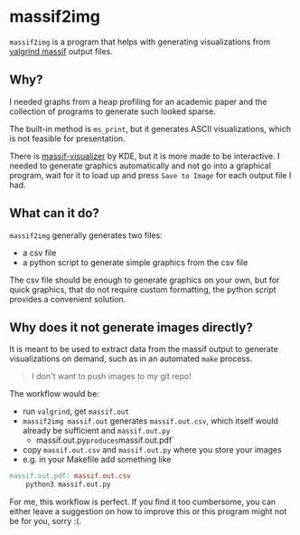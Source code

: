 # massif2img

`massif2img` is a program that helps with generating visualizations from [valgrind massif](https://valgrind.org/docs/manual/ms-manual.html) output files.

## Why?

I needed graphs from a heap profiling for an academic paper and the collection of programs to generate such looked sparse.

The built-in method is `ms_print`, but it generates ASCII visualizations, which is not feasible for presentation.

There is [massif-visualizer](https://github.com/KDE/massif-visualizer) by KDE, but it is more made to be interactive.
I needed to generate graphics automatically and not go into a graphical program, wait for it to load up and press `Save to Image` for each output file I had.

## What can it do?

`massif2img` generally generates two files:

* a csv file
* a python script to generate simple graphics from the csv file

The csv file should be enough to generate graphics on your own, but for quick graphics, that do not require custom formatting, the python script provides a convenient solution.

## Why does it not generate images directly?

It is meant to be used to extract data from the massif output to generate visualizations on demand, such as in an automated `make` process.

>I don't want to push images to my git repo!

The workflow would be:

* run `valgrind`, get `massif.out`
* `massif2img massif.out` generates `massif.out.csv`, which itself would already be sufficient and `massif.out.py`
	* massif.out.py` produces `massif.out.pdf`
* copy `massif.out.csv` and `massif.out.py` where you store your images
* e.g. in your Makefile add something like
```Makefile
massif.out.pdf: massif.out.csv
	python3 massif.out.py
```

For me, this workflow is perfect.
If you find it too cumbersome, you can either leave a suggestion on how to improve this or this program might not be for you, sorry :(.
